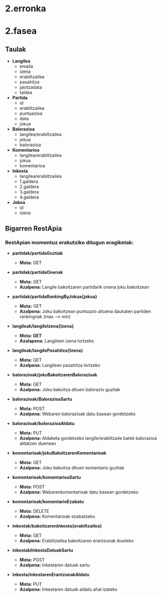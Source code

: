 # 2.erronka


# 2.fasea

## Taulak
 - **Langilea**
    - emaila
    - izena
    - erabiltzailea
    - pasahitza
    - jaiotzadata
    - taldea
  - **Partida**
    - id
    - erabiltzailea
    - puntuazioa
    - data
    - jokua
  - **Balorazioa**
    - langilea/erabiltzailea
    - jokua
    - balorazioa
  - **Komentarioa**
    - langilea/erabiltzailea
    - jokua
    - komentarioa
  - **Inkesta**
    - langilea/erabiltzailea
    - 1.galdera
    - 2.galdera
    - 3.galdera
    - 4.galdera
  - **Jokoa**
    - id
    - izena

## Bigarren RestApia

### RestApian momentuz erakutziko ditugun eragiketak:

- **partidak/partidaGuztiak**
  - **Mota:** GET
- **partidak/partidaOnenak**
  - **Mota:** GET
  - **Azalpena:** Langile bakoitzaren partidarik onena joku bakoitzean
- **partidak/partidaRankingByJokua{jokua}**
  - **Mota:** GET
  - **Azalpena:** Joku bakoitzean puntuazio altuena daukaten partiden rankingnak (max --> min)

- **langileak/langileIzena{Izena}**
  - **Mota: GET**
  - **Azalapena:** Langileen izena lortzeko
- **langileak/langilePasahitza{Izena}** 
   - **Mota:** GET
   - **Azalpena:** Langileen pasahitza lortzeko

- **balorazioak/jokuBakoitzarenBalorazioak**
  - **Mota:** GET
  - **Azalpena:** Joku bakoitza dituen balorazio guztiak
- **balorazioak/BalorazioaSartu**
  - **Mota:** POST
  - **Azalpena:** Webaren balorazioak datu basean gordetzeko
- **balorazioak/balorazioaAldatu**
  - **Mota:** PUT
  - **Azalpena:** Aldaketa gordetzeko langile/erabiltzaile batek balorazioa aldatzen duenean

- **komentarioak/jokuBakoitzarenKomentarioak**
  - **Mota:** GET
  - **Azalpena:** Joku bakoitza dituen komentario guztiak
- **komentarioak/komentarioaSartu**
  - **Mota:** POST
  - **Azalpena:** Webarenkomentarioak datu basean gordetzeko
- **komentarioak/komentarioEzabatu**
  - **Mota:** DELETE
  - **Azalpena:** Komentarioak ezabatzeko.

- **inkestak/bakoitzarenInkesta{erabiltzailea}**
  - **Mota:** GET
  - **Azalpena:** Erabiltzailea bakoitzaren erantzunak ikusteko
- **inkestakiInkestaDatuakSartu**
  - **Mota:** POST
  - **Azalpena:** Inkestaren datuak sartu
- **inkesta/inkestarenErantzunakAldatu**
  - **Mota:** PUT
  - **Azalpena:** Inkestaren datuak aldatu ahal izateko
